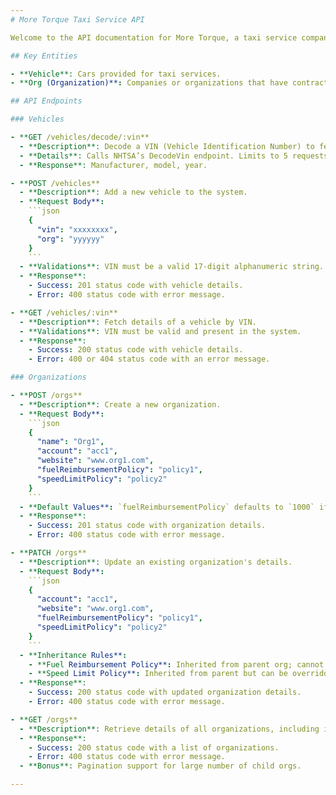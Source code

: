 ```yaml
---
# More Torque Taxi Service API

Welcome to the API documentation for More Torque, a taxi service company providing cars to various organizations. This document outlines the key entities and endpoints available in our system.

## Key Entities

- **Vehicle**: Cars provided for taxi services.
- **Org (Organization)**: Companies or organizations that have contracts with More Torque. Organizations can have parent-child relationships and specific policies.

## API Endpoints

### Vehicles

- **GET /vehicles/decode/:vin**
  - **Description**: Decode a VIN (Vehicle Identification Number) to fetch vehicle details.
  - **Details**: Calls NHTSA’s DecodeVin endpoint. Limits to 5 requests per minute.
  - **Response**: Manufacturer, model, year.

- **POST /vehicles**
  - **Description**: Add a new vehicle to the system.
  - **Request Body**:
    ```json
    {
      "vin": "xxxxxxxx",
      "org": "yyyyyy"
    }
    ```
  - **Validations**: VIN must be a valid 17-digit alphanumeric string. Org must exist.
  - **Response**: 
    - Success: 201 status code with vehicle details.
    - Error: 400 status code with error message.

- **GET /vehicles/:vin**
  - **Description**: Fetch details of a vehicle by VIN.
  - **Validations**: VIN must be valid and present in the system.
  - **Response**:
    - Success: 200 status code with vehicle details.
    - Error: 400 or 404 status code with an error message.

### Organizations

- **POST /orgs**
  - **Description**: Create a new organization.
  - **Request Body**:
    ```json
    {
      "name": "Org1",
      "account": "acc1",
      "website": "www.org1.com",
      "fuelReimbursementPolicy": "policy1",
      "speedLimitPolicy": "policy2"
    }
    ```
  - **Default Values**: `fuelReimbursementPolicy` defaults to `1000` if not provided.
  - **Response**:
    - Success: 201 status code with organization details.
    - Error: 400 status code with error message.

- **PATCH /orgs**
  - **Description**: Update an existing organization's details.
  - **Request Body**:
    ```json
    {
      "account": "acc1",
      "website": "www.org1.com",
      "fuelReimbursementPolicy": "policy1",
      "speedLimitPolicy": "policy2"
    }
    ```
  - **Inheritance Rules**:
    - **Fuel Reimbursement Policy**: Inherited from parent org; cannot be updated at child level if inherited.
    - **Speed Limit Policy**: Inherited from parent but can be overridden by child orgs.
  - **Response**:
    - Success: 200 status code with updated organization details.
    - Error: 400 status code with error message.

- **GET /orgs**
  - **Description**: Retrieve details of all organizations, including inherited policies.
  - **Response**:
    - Success: 200 status code with a list of organizations.
    - Error: 400 status code with error message.
  - **Bonus**: Pagination support for large number of child orgs.

---
```

